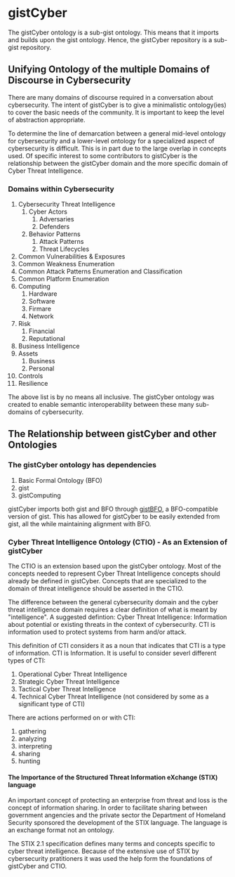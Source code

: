 # gistCyber
The gistCyber ontology is a sub-gist ontology. This means that it imports and builds upon the gist ontology.
Hence, the gistCyber repository is a sub-gist repository.

## Unifying Ontology of the multiple Domains of Discourse in Cybersecurity
There are many domains of discourse required in a conversation about cybersecurity. The intent of gistCyber is to give a minimalistic ontology(ies) to cover the basic needs of the community. It is important to keep the level of abstraction appropriate.

To determine the line of demarcation between a general mid-level ontology for cybersecurity and a lower-level ontology for a specialized aspect of cybersecurity is difficult. This is in part due to the large overlap in concepts used. Of specific interest to some contributors to gistCyber is the relationship between the gistCyber domain and the more specific domain of Cyber Threat Intelligence.



### Domains within Cybersecurity
1. Cybersecurity Threat Intelligence
   1. Cyber Actors
      1. Adversaries
      1. Defenders
   1. Behavior Patterns
      1. Attack Patterns
      1. Threat Lifecycles
1. Common Vulnerabilities & Exposures
1. Common Weakness Enumeration
1. Common Attack Patterns Enumeration and Classification
1. Common Platform Enumeration
1. Computing
   1. Hardware
   1. Software
   1. Firmare
   1. Network
1. Risk
   1. Financial
   1. Reputational
1. Business Intelligence
1. Assets
   1. Business
   1. Personal
1. Controls
1. Resilience

The above list is by no means all inclusive. The gistCyber ontology was created to enable
semantic interoperability between these many sub-domains of cybersecurity.

## The Relationship between gistCyber and other Ontologies

### The gistCyber ontology has dependencies
1. Basic Formal Ontology (BFO)
1. gist
1. gistComputing

gistCyber imports both gist and BFO through [gistBFO](https://github.com/semanticarts/gistBFO), a BFO-compatible version of gist. This has allowed for gistCyber to be easily extended from gist, all the while maintaining alignment with BFO.

### Cyber Threat Intelligence Ontology (CTIO) - As an Extension of gistCyber
The CTIO is an extension based upon the gistCyber ontology. Most of the concepts needed to represent Cyber Threat Intelligence concepts should already be defined in gistCyber. Concepts that are specialized to the domain of threat intelligence should be asserted in the CTIO.

The difference between the general cybersecurity domain and the cyber threat intelligence domain requires a clear definition of what is meant by "intelligence".
A suggested defintion:
Cyber Threat Intelligence: Information about potential or existing threats in the context of cybersecurity. CTI is information used to protect systems from harm and/or attack.

This definition of CTI considers it as a noun that indicates that CTI is a type of information. CTI is Information. It is useful to consider severl different types of CTI:
1. Operational Cyber Threat Intelligence
1. Strategic Cyber Threat Intelligence
1. Tactical Cyber Threat Intelligence
1. Technical Cyber Threat Intelligence (not considered by some as a significant type of CTI)


There are actions performed on or with CTI:
1. gathering
1. analyzing
1. interpreting
1. sharing
1. hunting

#### The Importance of the Structured Threat Information eXchange (STIX) language
An important concept of protecting an enterprise from threat and loss is the concept of information sharing.
In order to facilitate sharing between government angencies and the private sector the Department of Homeland
Security sponsored the development of the STIX language. The language is an exchange format not an ontology.

The STIX 2.1 specification defines many terms and concepts specific to cyber threat intelligence. Because of the extensive
use of STIX by cybersecurity pratitioners it was used the help form the foundations of gistCyber and CTIO.




